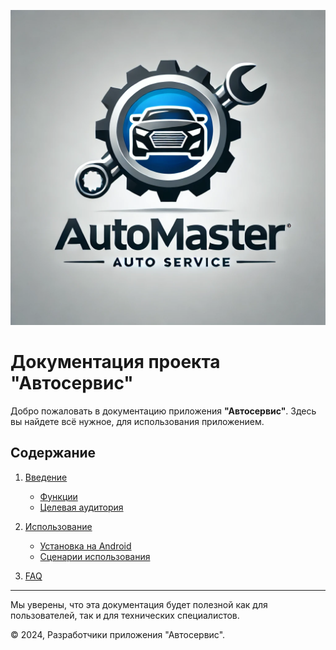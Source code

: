 ![Логотип](./logo.png)

# Документация проекта "Автосервис"

Добро пожаловать в документацию приложения **"Автосервис"**. Здесь вы найдете всё нужное, для использования приложением.

## Содержание

1. [Введение](overview/overview.md)

   - [Функции](overview/features/features.md)
   - [Целевая аудитория](overview/audience/audience.md)

2. [Использование](usage/usage.md)

   - [Установка на Android](usage/installation/android.md)
   - [Сценарии использования](usage/scenarios/scenarios.md)

3. [FAQ](faq.md)

---

Мы уверены, что эта документация будет полезной как для пользователей, так и для технических специалистов.

© 2024, Разработчики приложения "Автосервис".
